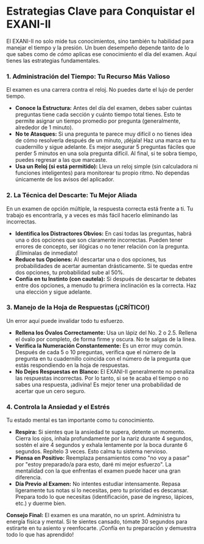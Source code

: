 # Estrategias Clave para Conquistar el EXANI-II

El EXANI-II no solo mide tus conocimientos, sino también tu habilidad para manejar el tiempo y la presión. Un buen desempeño depende tanto de lo que sabes como de *cómo* aplicas ese conocimiento el día del examen. Aquí tienes las estrategias fundamentales.

### 1. Administración del Tiempo: Tu Recurso Más Valioso

El examen es una carrera contra el reloj. No puedes darte el lujo de perder tiempo.

- **Conoce la Estructura:** Antes del día del examen, debes saber cuántas preguntas tiene cada sección y cuánto tiempo total tienes. Esto te permite asignar un tiempo promedio por pregunta (generalmente, alrededor de 1 minuto).
- **No te Atasques:** Si una pregunta te parece muy difícil o no tienes idea de cómo resolverla después de un minuto, ¡déjala! Haz una marca en tu cuadernillo y sigue adelante. Es mejor asegurar 5 preguntas fáciles que perder 5 minutos en una sola pregunta difícil. Al final, si te sobra tiempo, puedes regresar a las que marcaste.
- **Usa un Reloj (si está permitido):** Lleva un reloj simple (sin calculadora ni funciones inteligentes) para monitorear tu propio ritmo. No dependas únicamente de los avisos del aplicador.

### 2. La Técnica del Descarte: Tu Mejor Aliada

En un examen de opción múltiple, la respuesta correcta está frente a ti. Tu trabajo es encontrarla, y a veces es más fácil hacerlo eliminando las incorrectas.

- **Identifica los Distractores Obvios:** En casi todas las preguntas, habrá una o dos opciones que son claramente incorrectas. Pueden tener errores de concepto, ser ilógicas o no tener relación con la pregunta. ¡Elimínalas de inmediato!
- **Reduce tus Opciones:** Al descartar una o dos opciones, tus probabilidades de acertar aumentan drásticamente. Si te quedas entre dos opciones, tu probabilidad sube al 50%.
- **Confía en tu Instinto (con cautela):** Si después de descartar te debates entre dos opciones, a menudo tu primera inclinación es la correcta. Haz una elección y sigue adelante.

### 3. Manejo de la Hoja de Respuestas (¡CRÍTICO!)

Un error aquí puede invalidar todo tu esfuerzo.

- **Rellena los Óvalos Correctamente:** Usa un lápiz del No. 2 o 2.5. Rellena el óvalo por completo, de forma firme y oscura. No te salgas de la línea.
- **Verifica la Numeración Constantemente:** Es un error muy común. Después de cada 5 o 10 preguntas, verifica que el número de la pregunta en tu cuadernillo coincida con el número de la pregunta que estás respondiendo en la hoja de respuestas.
- **No Dejes Respuestas en Blanco:** El EXANI-II generalmente no penaliza las respuestas incorrectas. Por lo tanto, si se te acaba el tiempo o no sabes una respuesta, ¡adivina! Es mejor tener una probabilidad de acertar que un cero seguro.

### 4. Controla la Ansiedad y el Estrés

Tu estado mental es tan importante como tu conocimiento.

- **Respira:** Si sientes que la ansiedad te supera, detente un momento. Cierra los ojos, inhala profundamente por la nariz durante 4 segundos, sostén el aire 4 segundos y exhala lentamente por la boca durante 6 segundos. Repítelo 3 veces. Esto calma tu sistema nervioso.
- **Piensa en Positivo:** Reemplaza pensamientos como "no voy a pasar" por "estoy preparado/a para esto, daré mi mejor esfuerzo". La mentalidad con la que enfrentas el examen puede hacer una gran diferencia.
- **Día Previo al Examen:** No intentes estudiar intensamente. Repasa ligeramente tus notas si lo necesitas, pero tu prioridad es descansar. Prepara todo lo que necesitas (identificación, pase de ingreso, lápices, etc.) y duerme bien.

**Consejo Final:** El examen es una maratón, no un sprint. Administra tu energía física y mental. Si te sientes cansado, tómate 30 segundos para estirarte en tu asiento y reenfocarte. ¡Confía en tu preparación y demuestra todo lo que has aprendido!